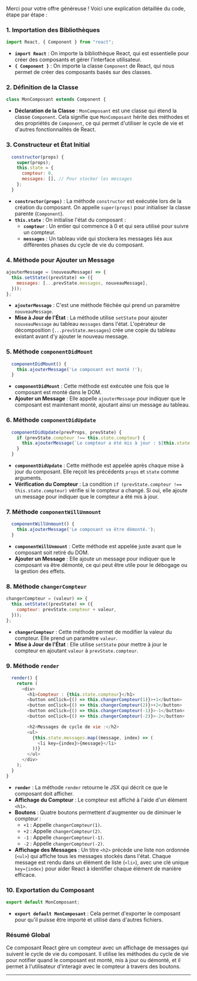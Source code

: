 Merci pour votre offre généreuse ! Voici une explication détaillée du code, étape par étape :

### 1. Importation des Bibliothèques

```javascript
import React, { Component } from "react";
```

- **`import React`** : On importe la bibliothèque React, qui est essentielle pour créer des composants et gérer l'interface utilisateur.
- **`{ Component }`** : On importe la classe `Component` de React, qui nous permet de créer des composants basés sur des classes.

### 2. Définition de la Classe

```javascript
class MonComposant extends Component {
```

- **Déclaration de la Classe** : `MonComposant` est une classe qui étend la classe `Component`. Cela signifie que `MonComposant` hérite des méthodes et des propriétés de `Component`, ce qui permet d'utiliser le cycle de vie et d'autres fonctionnalités de React.

### 3. Constructeur et État Initial

```javascript
  constructor(props) {
    super(props);
    this.state = {
      compteur: 0,
      messages: [], // Pour stocker les messages
    };
  }
```

- **`constructor(props)`** : La méthode `constructor` est exécutée lors de la création du composant. On appelle `super(props)` pour initialiser la classe parente (`Component`).
- **`this.state`** : On initialise l'état du composant :
  - **`compteur`** : Un entier qui commence à 0 et qui sera utilisé pour suivre un compteur.
  - **`messages`** : Un tableau vide qui stockera les messages liés aux différentes phases du cycle de vie du composant.

### 4. Méthode pour Ajouter un Message

```javascript
ajouterMessage = (nouveauMessage) => {
  this.setState((prevState) => ({
    messages: [...prevState.messages, nouveauMessage],
  }));
};
```

- **`ajouterMessage`** : C'est une méthode fléchée qui prend un paramètre `nouveauMessage`.
- **Mise à Jour de l'État** : La méthode utilise `setState` pour ajouter `nouveauMessage` au tableau `messages` dans l'état. L'opérateur de décomposition (`...prevState.messages`) crée une copie du tableau existant avant d'y ajouter le nouveau message.

### 5. Méthode `componentDidMount`

```javascript
  componentDidMount() {
    this.ajouterMessage('Le composant est monté !');
  }
```

- **`componentDidMount`** : Cette méthode est exécutée une fois que le composant est monté dans le DOM.
- **Ajouter un Message** : Elle appelle `ajouterMessage` pour indiquer que le composant est maintenant monté, ajoutant ainsi un message au tableau.

### 6. Méthode `componentDidUpdate`

```javascript
  componentDidUpdate(prevProps, prevState) {
    if (prevState.compteur !== this.state.compteur) {
      this.ajouterMessage(`Le compteur a été mis à jour : ${this.state.compteur}`);
    }
  }
```

- **`componentDidUpdate`** : Cette méthode est appelée après chaque mise à jour du composant. Elle reçoit les précédents `props` et `state` comme arguments.
- **Vérification du Compteur** : La condition `if (prevState.compteur !== this.state.compteur)` vérifie si le compteur a changé. Si oui, elle ajoute un message pour indiquer que le compteur a été mis à jour.

### 7. Méthode `componentWillUnmount`

```javascript
  componentWillUnmount() {
    this.ajouterMessage('Le composant va être démonté.');
  }
```

- **`componentWillUnmount`** : Cette méthode est appelée juste avant que le composant soit retiré du DOM.
- **Ajouter un Message** : Elle ajoute un message pour indiquer que le composant va être démonté, ce qui peut être utile pour le débogage ou la gestion des effets.

### 8. Méthode `changerCompteur`

```javascript
changerCompteur = (valeur) => {
  this.setState((prevState) => ({
    compteur: prevState.compteur + valeur,
  }));
};
```

- **`changerCompteur`** : Cette méthode permet de modifier la valeur du compteur. Elle prend un paramètre `valeur`.
- **Mise à Jour de l'État** : Elle utilise `setState` pour mettre à jour le compteur en ajoutant `valeur` à `prevState.compteur`.

### 9. Méthode `render`

```javascript
  render() {
    return (
      <div>
        <h1>Compteur : {this.state.compteur}</h1>
        <button onClick={() => this.changerCompteur(1)}>+1</button>
        <button onClick={() => this.changerCompteur(2)}>+2</button>
        <button onClick={() => this.changerCompteur(-1)}>-1</button>
        <button onClick={() => this.changerCompteur(-2)}>-2</button>

        <h2>Messages de cycle de vie :</h2>
        <ul>
          {this.state.messages.map((message, index) => (
            <li key={index}>{message}</li>
          ))}
        </ul>
      </div>
    );
  }
}
```

- **`render`** : La méthode `render` retourne le JSX qui décrit ce que le composant doit afficher.
- **Affichage du Compteur** : Le compteur est affiché à l'aide d'un élément `<h1>`.
- **Boutons** : Quatre boutons permettent d'augmenter ou de diminuer le compteur :
  - `+1` : Appelle `changerCompteur(1)`.
  - `+2` : Appelle `changerCompteur(2)`.
  - `-1` : Appelle `changerCompteur(-1)`.
  - `-2` : Appelle `changerCompteur(-2)`.
- **Affichage des Messages** : Un titre `<h2>` précède une liste non ordonnée (`<ul>`) qui affiche tous les messages stockés dans l'état. Chaque message est rendu dans un élément de liste (`<li>`), avec une clé unique `key={index}` pour aider React à identifier chaque élément de manière efficace.

### 10. Exportation du Composant

```javascript
export default MonComposant;
```

- **`export default MonComposant`** : Cela permet d'exporter le composant pour qu'il puisse être importé et utilisé dans d'autres fichiers.

### Résumé Global

Ce composant React gère un compteur avec un affichage de messages qui suivent le cycle de vie du composant. Il utilise les méthodes du cycle de vie pour notifier quand le composant est monté, mis à jour ou démonté, et il permet à l'utilisateur d'interagir avec le compteur à travers des boutons.

---


